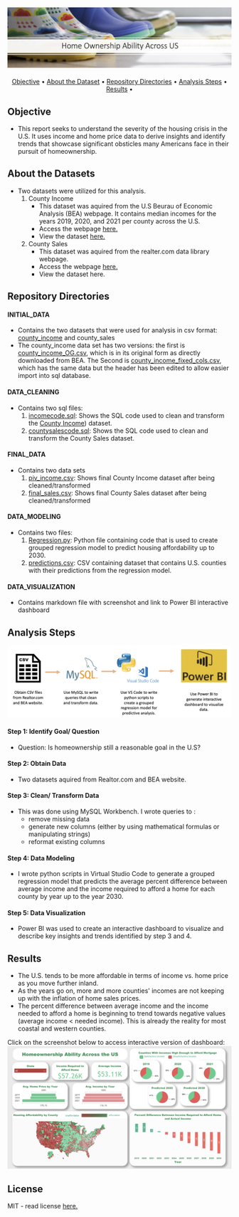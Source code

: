 ![Header_Icon][Header_icon]
---
<p align="center">
  <a href="#Objective">Objective</a> •
  <a href="About%20the%20Dataset">About the Dataset</a> •
  <a href="#Repository Directories">Repository Directories</a> •
  <a href="#Analysis Steps">Analysis Steps</a> •
  <a href="#Results">Results</a> •
</p>

## Objective
- This report seeks to understand the severity of the housing crisis in the U.S. It uses income and home price data to derive insights and identify trends that showcase significant obsticles many Americans face in their pursuit of homeownership.

## About the Datasets
- Two datasets were utilized for this analysis.
    1. County Income
       - This dataset was aquired from the U.S Beurau of Economic Analysis (BEA) webpage. It contains median incomes for the years 2019, 2020, and 2021 per county across the U.S.
       - Access the webpage [here.](income_data_link)
       - View the dataset [here.](income_fixed)
    3. County Sales
       - This dataset was aquired from the realter.com data library webpage.
       - Access the webpage [here.](sales_data_link)
       - View the dataset here.
    
## Repository Directories

#### INITIAL_DATA
- Contains the two datasets that were used for analysis in csv format: [county_income](income.fixed) and county_sales
- The county_income data set has two versions: the first is [county_income_OG.csv](income.OG), which is in its original form as directly downloaded from BEA. The Second is [county_income_fixed_cols.csv](income_fixed), which has the same data but the header has been edited to allow easier import into sql database.
  
#### DATA_CLEANING
- Contains two sql files:
  1. [incomecode.sql](incomecode): Shows the SQL code used to clean and transform the [County Income](income_fixed)) dataset.
  2. [countysalescode.sql](salescode): Shows the SQL code used to clean and transform the County Sales dataset.
 
#### FINAL_DATA
  - Contains two data sets
    1. [piv_income.csv](piv_income): Shows final County Income dataset after being cleaned/transformed
    2. [final_sales.csv](final_csv): Shows final County Sales dataset after being cleaned/transformed
   
#### DATA_MODELING
  - Contains two files:
    1. [Regression.py](regression): Python file containing code that is used to create grouped regression model to predict housing affordability up to 2030.
    2. [predictions.csv](predictions): CSV containing dataset that contains U.S. counties with their predictions from the regression model.

#### DATA_VISUALIZATION
  - Contains markdown file with screenshot and link to Power BI interactive dashboard


## Analysis Steps
![Proj_steps][proj_steps]

#### Step 1: Identify Goal/ Question
  - Question: Is homeownership still a reasonable goal in the U.S?

#### Step 2: Obtain Data
  - Two datasets aquired from Realtor.com and BEA website.

#### Step 3: Clean/ Transform Data
  - This was done using MySQL Workbench. I wrote queries to :
    - remove missing data
    - generate new columns (either by using mathematical formulas or manipulating strings)
    - reformat existing columns

#### Step 4: Data Modeling
  - I wrote python scripts in Virtual Studio Code to generate a grouped regression model that predicts the average percent difference between average income and the income required to afford a home for each county by year up to the year 2030.

#### Step 5: Data Visualization
  - Power BI was used to create an interactive dashboard to visualize and describe key insights and trends identified by step 3 and 4.


## Results
- The U.S. tends to be more affordable in terms of income vs. home price as you move further inland.
- As the years go on, more and more counties' incomes are not keeping up with the inflation of home sales prices.
- The percent difference between average income and the income needed to afford a home is beginning to trend towards negative values (average income < needed income). This is already the reality for most coastal and western counties.

Click on the screenshot below to access interactive version of dashboard:
[![dashboard_img]][dashboard_link]

## License
MIT - read license [here.](license)
  























  <!-- Image Links -->
[Header_icon]: RESOURCES/readmee_icon.jpg
[proj_steps]: RESOURCES/analysis_steps.jpg
[dashboard_img]: RESOURCES/powerBI_screenshot.jpg

<!-- External Links -->
[dashboard_link]: https://app.powerbi.com/view?r=eyJrIjoiNGY1MGI1MGUtMTEwZC00ZTI2LWIyYjctMGFmODRmZjc2ZDljIiwidCI6ImI1ZWI4OTAyLWRlNTctNGUyZS05YTUxLTI0MWNhZmFiYTE0NCJ9
[income_data_link]: https://www.bea.gov/data/income-saving/personal-income-county-metro-and-other-areas
[sales_data_link]: https://www.realtor.com/research/data/

<!-- Github Links -->
[Initial_data]: https://github.com/GabbyGuinard/Homeownership_Ability_Across_US/tree/main/INITIAL_DATA
[income_OG]: https://github.com/GabbyGuinard/Homeownership_Ability_Across_US/blob/main/INITIAL_DATA/county_income_OG.csv
[income_fixed]: https://github.com/GabbyGuinard/Homeownership_Ability_Across_US/blob/main/INITIAL_DATA/county_income_fixed_cols.csv
[DATA_CLEANING]: https://github.com/GabbyGuinard/Homeownership_Ability_Across_US/tree/main/DATA_CLEANING
[incomecode]: https://github.com/GabbyGuinard/Homeownership_Ability_Across_US/blob/main/DATA_CLEANING/incomecode.sql
[salescode]: https://github.com/GabbyGuinard/Homeownership_Ability_Across_US/blob/main/DATA_CLEANING/countysalescods.sql
[FINAL_DATA]: https://github.com/GabbyGuinard/Homeownership_Ability_Across_US/tree/main/FINAL_DATA
[piv_income]: https://github.com/GabbyGuinard/Homeownership_Ability_Across_US/blob/main/FINAL_DATA/piv_income.csv
[DATA_MODELING]: https://github.com/GabbyGuinard/Homeownership_Ability_Across_US/tree/main/DATA_MODELING
[regression]: https://github.com/GabbyGuinard/Homeownership_Ability_Across_US/blob/main/DATA_MODELING/Regression.py
[predictions]: https://github.com/GabbyGuinard/Homeownership_Ability_Across_US/blob/main/DATA_MODELING/predictions.csv
[License]: https://github.com/GabbyGuinard/Homeownership_Ability_Across_US/blob/main/LICENSE

